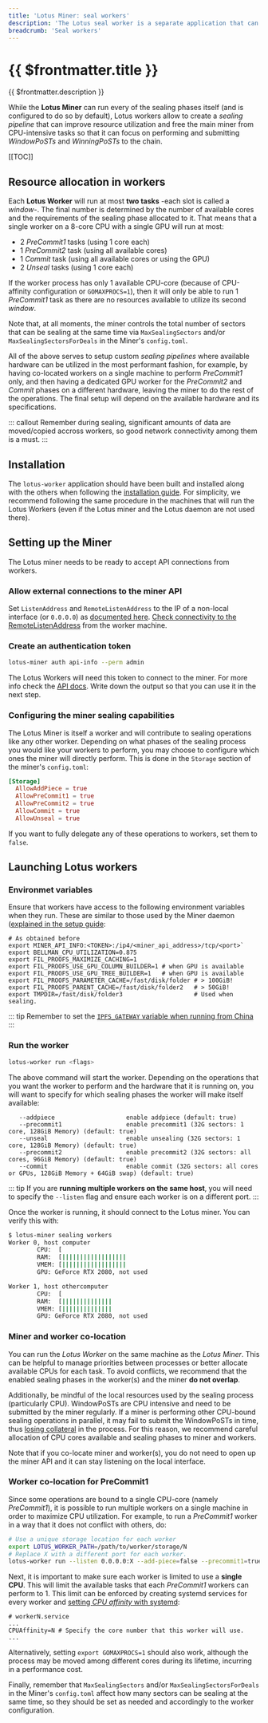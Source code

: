 ```yaml
---
title: 'Lotus Miner: seal workers'
description: 'The Lotus seal worker is a separate application that can be used to offload part of all phases in the sealing process to a separate machine or process. This guide explains how to setup one or several Lotus seal workers.'
breadcrumb: 'Seal workers'
---
```


# {{ $frontmatter.title }}

{{ $frontmatter.description }}

While the **Lotus Miner** can run every of the sealing phases itself (and is configured to do so by default), Lotus workers allow to create a _sealing pipeline_ that can improve resource utilization and free the main miner from CPU-intensive tasks so that it can focus on performing and submitting _WindowPoSTs_ and _WinningPoSTs_ to the chain.

[[TOC]]

## Resource allocation in workers

Each **Lotus Worker** will run at most **two tasks** -each slot is called a _window_-. The final number is determined by the number of available cores and the requirements of the sealing phase allocated to it. That means that a single worker on a 8-core CPU with a single GPU will run at most:

- 2 _PreCommit1_ tasks (using 1 core each)
- 1 _PreCommit2_ task (using all available cores)
- 1 _Commit_ task (using all available cores or using the GPU)
- 2 _Unseal_ tasks (using 1 core each)

If the worker process has only 1 available CPU-core (because of CPU-affinity configuration or `GOMAXPROCS=1`), then it will only be able to run 1 _PreCommit1_ task as there are no resources available to utilize its second _window_.

Note that, at all moments, the miner controls the total number of sectors that can be sealing at the same time via `MaxSealingSectors` and/or `MaxSealingSectorsForDeals` in the Miner's `config.toml`.

All of the above serves to setup custom _sealing pipelines_ where available hardware can be utilized in the most performant fashion, for example, by having co-located workers on a single machine to perform _PreCommit1_ only, and then having a dedicated GPU worker for the _PreCommit2_ and _Commit_ phases on a different hardware, leaving the miner to do the rest of the operations. The final setup will depend on the available hardware and its specifications.

::: callout
Remember during sealing, significant amounts of data are moved/copied accross workers, so good network connectivity among them is a must.
:::

## Installation

The `lotus-worker` application should have been built and installed along with the others when following the [installation guide](../../get-started/lotus/installation.md). For simplicity, we recommend following the same procedure in the machines that will run the Lotus Workers (even if the Lotus miner and the Lotus daemon are not used there).

## Setting up the Miner

The Lotus miner needs to be ready to accept API connections from workers.

### Allow external connections to the miner API

Set `ListenAddress` and `RemoteListenAddress` to the IP of a non-local interface (or `0.0.0.0`) as [documented here](miner-configuration.md#api-section). [Check connectivity to the RemoteListenAddress](connectivity.md) from the worker machine.

### Create an authentication token

```sh
lotus-miner auth api-info --perm admin
```

The Lotus Workers will need this token to connect to the miner. For more info check the [API docs](../../build/lotus/api-token-generation.md). Write down the output so that you can use it in the next step.

### Configuring the miner sealing capabilities

The Lotus Miner is itself a worker and will contribute to sealing operations like any other worker. Depending on what phases of the sealing process you would like your workers to perform, you may choose to configure which ones the miner will directly perform. This is done in the `Storage` section of the miner's `config.toml`:

```toml
[Storage]
  AllowAddPiece = true
  AllowPreCommit1 = true
  AllowPreCommit2 = true
  AllowCommit = true
  AllowUnseal = true
```

If you want to fully delegate any of these operations to workers, set them to `false`.

## Launching Lotus workers

### Environmet variables

Ensure that workers have access to the following environment variables when they run. These are similar to those used by the Miner daemon ([explained in the setup guide](miner-setup.md):

```
# As obtained before
export MINER_API_INFO:<TOKEN>:/ip4/<miner_api_address>/tcp/<port>`
export BELLMAN_CPU_UTILIZATION=0.875
export FIL_PROOFS_MAXIMIZE_CACHING=1
export FIL_PROOFS_USE_GPU_COLUMN_BUILDER=1 # when GPU is available
export FIL_PROOFS_USE_GPU_TREE_BUILDER=1   # when GPU is available
export FIL_PROOFS_PARAMETER_CACHE=/fast/disk/folder # > 100GiB!
export FIL_PROOFS_PARENT_CACHE=/fast/disk/folder2   # > 50GiB!
export TMPDIR=/fast/disk/folder3                    # Used when sealing.
```

::: tip
Remember to set the [`IPFS_GATEWAY` variable when running from China](tips-running-in-china.md)
:::

### Run the worker

```sh
lotus-worker run <flags>
```

The above command will start the worker. Depending on the operations that you want the worker to perform and the hardware that it is running on, you will want to specify for which sealing phases the worker will make itself available:

```
   --addpiece                    enable addpiece (default: true)
   --precommit1                  enable precommit1 (32G sectors: 1 core, 128GiB Memory) (default: true)
   --unseal                      enable unsealing (32G sectors: 1 core, 128GiB Memory) (default: true)
   --precommit2                  enable precommit2 (32G sectors: all cores, 96GiB Memory) (default: true)
   --commit                      enable commit (32G sectors: all cores or GPUs, 128GiB Memory + 64GiB swap) (default: true)
```

::: tip
If you are **running multiple workers on the same host**, you will need to specify the `--listen` flag and ensure each worker is on a different port.
:::

Once the worker is running, it should connect to the Lotus miner. You can verify this with:

```sh
$ lotus-miner sealing workers
Worker 0, host computer
        CPU:  [                                                                ] 0 core(s) in use
        RAM:  [||||||||||||||||||                                              ] 28% 18.1 GiB/62.7 GiB
        VMEM: [||||||||||||||||||                                              ] 28% 18.1 GiB/62.7 GiB
        GPU: GeForce RTX 2080, not used

Worker 1, host othercomputer
        CPU:  [                                                                ] 0 core(s) in use
        RAM:  [||||||||||||||                                                  ] 23% 14 GiB/62.7 GiB
        VMEM: [||||||||||||||                                                  ] 23% 14 GiB/62.7 GiB
        GPU: GeForce RTX 2080, not used
```

### Miner and worker co-location

You can run the _Lotus Worker_ on the same machine as the _Lotus Miner_. This can be helpful to manage priorities between processes or better allocate available CPUs for each task. To avoid conflicts, we recommend that the enabled sealing phases in the worker(s) and the miner **do not overlap**.

Additionally, be mindful of the local resources used by the sealing process (particularly CPU). WindowPoSTs are CPU intensive and need to be submitted by the miner regularly. If a miner is performing other CPU-bound sealing operations in parallel, it may fail to submit the WindowPoSTs in time, thus [losing collateral](../slashing.md) in the process. For this reason, we recommend careful allocation of CPU cores available and sealing phases to miner and workers.

Note that if you co-locate miner and worker(s), you do not need to open up the miner API and it can stay listening on the local interface.

### Worker co-location for PreCommit1

Since some operations are bound to a single CPU-core (namely _PreCommit1_), it is possible to run multiple workers on a single machine in order to maximize CPU utilization. For example, to run a _PreCommit1_ worker in a way that it does not conflict with others, do:

```sh
# Use a unique storage location for each worker
export LOTUS_WORKER_PATH=/path/to/worker/storage/N
# Replace X with a different port for each worker.
lotus-worker run --listen 0.0.0.0:X --add-piece=false --precommit1=true --unseal=true --precommit2=false --commit=false
```

Next, it is important to make sure each worker is limited to use a **single CPU**. This will limit the available tasks that each _PreCommit1_ workers can perform to 1. This limit can be enforced by creating systemd services for every worker and [setting _CPU affinity_ with systemd](https://www.freedesktop.org/software/systemd/man/systemd-system.conf.html):

```text
# workerN.service
...
CPUAffinity=N # Specify the core number that this worker will use.
...
```

Alternatively, setting `export GOMAXPROCS=1` should also work, although the process may be moved among different cores during its lifetime, incurring in a performance cost.

Finally, remember that `MaxSealingSectors` and/or `MaxSealingSectorsForDeals` in the Miner's `config.toml` affect how many sectors can be sealing at the same time, so they should be set as needed and accordingly to the worker configuration.
